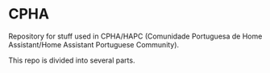 # CPHA

Repository for stuff used in CPHA/HAPC (Comunidade Portuguesa de Home Assistant/Home Assistant Portuguese Community).

This repo is divided into several parts.